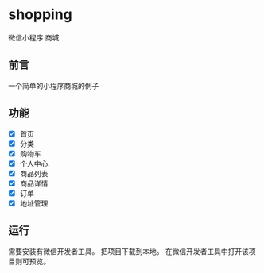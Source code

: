 # shopping
微信小程序 商城


## 前言
一个简单的小程序商城的例子

## 功能
- [x] 首页
- [x] 分类
- [x] 购物车
- [x] 个人中心
- [x] 商品列表
- [x] 商品详情
- [x] 订单
- [x] 地址管理

## 运行
需要安装有微信开发者工具。
把项目下载到本地。
在微信开发者工具中打开该项目则可预览。